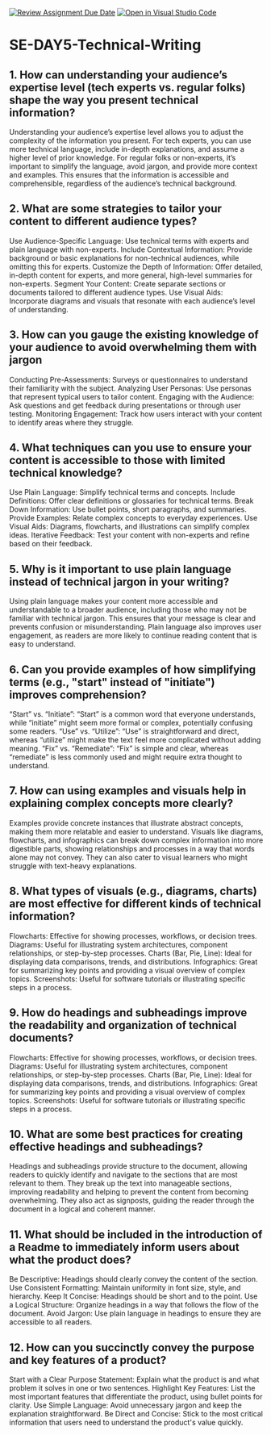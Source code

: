 [![Review Assignment Due Date](https://classroom.github.com/assets/deadline-readme-button-22041afd0340ce965d47ae6ef1cefeee28c7c493a6346c4f15d667ab976d596c.svg)](https://classroom.github.com/a/zsAR-pyY)
[![Open in Visual Studio Code](https://classroom.github.com/assets/open-in-vscode-2e0aaae1b6195c2367325f4f02e2d04e9abb55f0b24a779b69b11b9e10269abc.svg)](https://classroom.github.com/online_ide?assignment_repo_id=15710390&assignment_repo_type=AssignmentRepo)
# SE-DAY5-Technical-Writing
## 1. How can understanding your audience’s expertise level (tech experts vs. regular folks) shape the way you present technical information?
Understanding your audience’s expertise level allows you to adjust the complexity of the information you present. For tech experts, you can use more technical language, include in-depth explanations, and assume a higher level of prior knowledge. For regular folks or non-experts, it’s important to simplify the language, avoid jargon, and provide more context and examples. This ensures that the information is accessible and comprehensible, regardless of the audience’s technical background.

## 2. What are some strategies to tailor your content to different audience types?
Use Audience-Specific Language: Use technical terms with experts and plain language with non-experts.
Include Contextual Information: Provide background or basic explanations for non-technical audiences, while omitting this for experts.
Customize the Depth of Information: Offer detailed, in-depth content for experts, and more general, high-level summaries for non-experts.
Segment Your Content: Create separate sections or documents tailored to different audience types.
Use Visual Aids: Incorporate diagrams and visuals that resonate with each audience’s level of understanding.

## 3. How can you gauge the existing knowledge of your audience to avoid overwhelming them with jargon
Conducting Pre-Assessments: Surveys or questionnaires to understand their familiarity with the subject.
Analyzing User Personas: Use personas that represent typical users to tailor content.
Engaging with the Audience: Ask questions and get feedback during presentations or through user testing.
Monitoring Engagement: Track how users interact with your content to identify areas where they struggle.

## 4. What techniques can you use to ensure your content is accessible to those with limited technical knowledge?
Use Plain Language: Simplify technical terms and concepts.
Include Definitions: Offer clear definitions or glossaries for technical terms.
Break Down Information: Use bullet points, short paragraphs, and summaries.
Provide Examples: Relate complex concepts to everyday experiences.
Use Visual Aids: Diagrams, flowcharts, and illustrations can simplify complex ideas.
Iterative Feedback: Test your content with non-experts and refine based on their feedback.

## 5. Why is it important to use plain language instead of technical jargon in your writing?
Using plain language makes your content more accessible and understandable to a broader audience, including those who may not be familiar with technical jargon. This ensures that your message is clear and prevents confusion or misunderstanding. Plain language also improves user engagement, as readers are more likely to continue reading content that is easy to understand.

## 6. Can you provide examples of how simplifying terms (e.g., "start" instead of "initiate") improves comprehension?
“Start” vs. “Initiate”: “Start” is a common word that everyone understands, while “initiate” might seem more formal or complex, potentially confusing some readers.
“Use” vs. “Utilize”: “Use” is straightforward and direct, whereas “utilize” might make the text feel more complicated without adding meaning.
“Fix” vs. “Remediate”: “Fix” is simple and clear, whereas “remediate” is less commonly used and might require extra thought to understand.

## 7. How can using examples and visuals help in explaining complex concepts more clearly?
Examples provide concrete instances that illustrate abstract concepts, making them more relatable and easier to understand. Visuals like diagrams, flowcharts, and infographics can break down complex information into more digestible parts, showing relationships and processes in a way that words alone may not convey. They can also cater to visual learners who might struggle with text-heavy explanations.

## 8. What types of visuals (e.g., diagrams, charts) are most effective for different kinds of technical information?
Flowcharts: Effective for showing processes, workflows, or decision trees.
Diagrams: Useful for illustrating system architectures, component relationships, or step-by-step processes.
Charts (Bar, Pie, Line): Ideal for displaying data comparisons, trends, and distributions.
Infographics: Great for summarizing key points and providing a visual overview of complex topics.
Screenshots: Useful for software tutorials or illustrating specific steps in a process.

## 9. How do headings and subheadings improve the readability and organization of technical documents?
Flowcharts: Effective for showing processes, workflows, or decision trees.
Diagrams: Useful for illustrating system architectures, component relationships, or step-by-step processes.
Charts (Bar, Pie, Line): Ideal for displaying data comparisons, trends, and distributions.
Infographics: Great for summarizing key points and providing a visual overview of complex topics.
Screenshots: Useful for software tutorials or illustrating specific steps in a process.

## 10. What are some best practices for creating effective headings and subheadings?
Headings and subheadings provide structure to the document, allowing readers to quickly identify and navigate to the sections that are most relevant to them. They break up the text into manageable sections, improving readability and helping to prevent the content from becoming overwhelming. They also act as signposts, guiding the reader through the document in a logical and coherent manner.

## 11. What should be included in the introduction of a Readme to immediately inform users about what the product does?
Be Descriptive: Headings should clearly convey the content of the section.
Use Consistent Formatting: Maintain uniformity in font size, style, and hierarchy.
Keep It Concise: Headings should be short and to the point.
Use a Logical Structure: Organize headings in a way that follows the flow of the document.
Avoid Jargon: Use plain language in headings to ensure they are accessible to all readers.

## 12. How can you succinctly convey the purpose and key features of a product?
Start with a Clear Purpose Statement: Explain what the product is and what problem it solves in one or two sentences.
Highlight Key Features: List the most important features that differentiate the product, using bullet points for clarity.
Use Simple Language: Avoid unnecessary jargon and keep the explanation straightforward.
Be Direct and Concise: Stick to the most critical information that users need to understand the product's value quickly.
